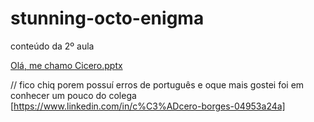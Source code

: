 # stunning-octo-enigma
conteúdo da 2º aula

[Olá, me chamo Cicero.pptx](https://github.com/CiceroAborges/stunning-octo-enigma/files/12325879/Ola.me.chamo.Cicero.pptx)

// fico chiq porem possuí erros de português e oque mais gostei foi em conhecer um pouco do colega
[https://www.linkedin.com/in/c%C3%ADcero-borges-04953a24a]
